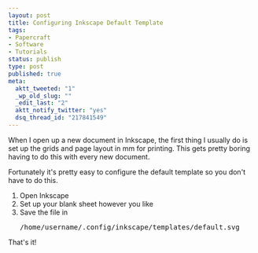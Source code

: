 ```yaml
--- 
layout: post
title: Configuring Inkscape Default Template
tags: 
- Papercraft
- Software
- Tutorials
status: publish
type: post
published: true
meta: 
  aktt_tweeted: "1"
  _wp_old_slug: ""
  _edit_last: "2"
  aktt_notify_twitter: "yes"
  dsq_thread_id: "217841549"
---
```

When I open up a new document in Inkscape, the first thing I usually do is set up the grids and page layout in mm for printing. This gets pretty boring having to do this with every new document.

Fortunately it's pretty easy to configure the default template so you don't have to do this.
<ol>
	<li>Open Inkscape</li>
	<li>Set up your blank sheet however you like</li>
	<li>Save the file in <pre lang="text">/home/username/.config/inkscape/templates/default.svg</pre></li>
</ol>
That's it!
